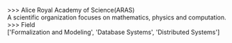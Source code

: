 
\>>> Alice Royal Academy of Science(ARAS)    
A scientific organization focuses on mathematics, physics and computation.    
\>>> Field    
['Formalization and Modeling', 'Database Systems', 'Distributed Systems']
